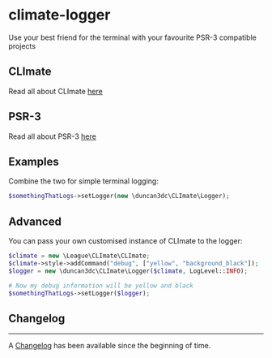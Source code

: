 # climate-logger
Use your best friend for the terminal with your favourite PSR-3 compatible projects

## CLImate
Read all about CLImate [here](http://climate.thephpleague.com/)

## PSR-3
Read all about PSR-3 [here](http://www.php-fig.org/psr/psr-3/)

## Examples
Combine the two for simple terminal logging:

```php
$somethingThatLogs->setLogger(new \duncan3dc\CLImate\Logger);
```

## Advanced
You can pass your own customised instance of CLImate to the logger:

```php
$climate = new \League\CLImate\CLImate;
$climate->style->addCommand("debug", ["yellow", "background_black"]);
$logger = new \duncan3dc\CLImate\Logger($climate, LogLevel::INFO);

# Now my debug information will be yellow and black
$somethingThatLogs->setLogger($logger);
```

## Changelog
---------
A [Changelog](CHANGELOG.md) has been available since the beginning of time.
